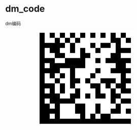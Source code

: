# dm_code
dm编码
<div align=center><img width="300" height="300" src="https://github.com/zhhzhfya/dm_code/blob/master/code.png"/></div>
